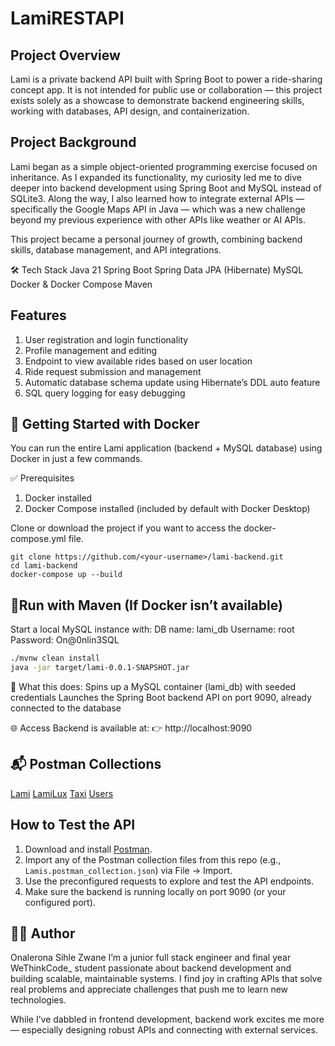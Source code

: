 # LamiRESTAPI
## Project Overview
Lami is a private backend API built with Spring Boot to power a ride-sharing concept app.
It is not intended for public use or collaboration — this project exists solely as a showcase
to demonstrate backend engineering skills, working with databases, API design, and containerization.

## Project Background
Lami began as a simple object-oriented programming exercise focused on inheritance. As I expanded its
functionality, my curiosity led me to dive deeper into backend development using Spring Boot and MySQL
instead of SQLite3. Along the way, I also learned how to integrate external APIs — specifically the Google Maps 
API in Java — which was a new challenge beyond my previous experience with other APIs like weather or AI APIs.

This project became a personal journey of growth, combining backend skills, database management, and API integrations.


🛠️ Tech Stack
Java 21
Spring Boot
Spring Data JPA (Hibernate)
MySQL
Docker & Docker Compose
Maven

## Features
1. User registration and login functionality
2. Profile management and editing
3. Endpoint to view available rides based on user location
4. Ride request submission and management
5. Automatic database schema update using Hibernate’s DDL auto feature
6. SQL query logging for easy debugging

## 🐳 Getting Started with Docker
You can run the entire Lami application (backend + MySQL database) using Docker in just a few commands.

✅ Prerequisites
1. Docker installed
2. Docker Compose installed (included by default with Docker Desktop)

Clone or download the project if you want to access the docker-compose.yml file.
 ```
git clone https://github.com/<your-username>/lami-backend.git
cd lami-backend
docker-compose up --build
```

## 🔧Run with Maven (If Docker isn’t available)
Start a local MySQL instance with:
DB name: lami_db
Username: root
Password: On@0nlin3SQL

```bash
./mvnw clean install
java -jar target/lami-0.0.1-SNAPSHOT.jar
```

📌 What this does:
Spins up a MySQL container (lami_db) with seeded credentials
Launches the Spring Boot backend API on port 9090, already connected to the database

🌐 Access
Backend is available at:
👉 http://localhost:9090

## 📬 Postman Collections
[Lami](./Lamis.postman_collection.json)
[LamiLux](./Lux.postman_collection.json)
[Taxi](./Taxi.postman_collection.json)
[Users](./User.postman_collection.json)

## How to Test the API

1. Download and install [Postman](https://www.postman.com/downloads/).  
2. Import any of the Postman collection files from this repo (e.g., `Lamis.postman_collection.json`) via File → Import.  
3. Use the preconfigured requests to explore and test the API endpoints.  
4. Make sure the backend is running locally on port 9090 (or your configured port).


## 🙋‍♂️ Author
Onalerona Sihle Zwane
I’m a junior full stack engineer and final year WeThinkCode_ student passionate about backend development and building scalable, maintainable systems.
I find joy in crafting APIs that solve real problems and appreciate challenges that push me to learn new technologies.

While I’ve dabbled in frontend development, backend work excites me more — especially designing robust APIs and connecting with external services.

